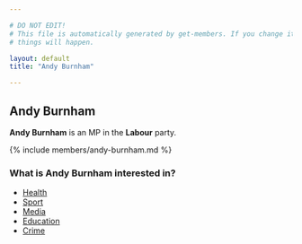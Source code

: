 ```yaml
---

# DO NOT EDIT!
# This file is automatically generated by get-members. If you change it, bad
# things will happen.

layout: default
title: "Andy Burnham"

---
```


## Andy Burnham

**Andy Burnham** is an MP in the **Labour** party.

{% include members/andy-burnham.md %}

### What is Andy Burnham interested in?


* [Health](/interests/health.html)
* [Sport](/interests/sport.html)
* [Media](/interests/media.html)
* [Education](/interests/education.html)
* [Crime](/interests/crime.html)
